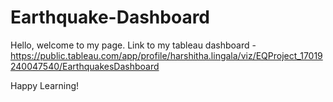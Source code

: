 # Earthquake-Dashboard
Hello, welcome to my page.
Link to my tableau dashboard -
https://public.tableau.com/app/profile/harshitha.lingala/viz/EQProject_17019240047540/EarthquakesDashboard

Happy Learning!
